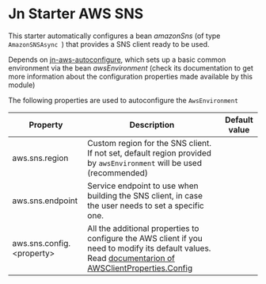 # Jn Starter AWS SNS

This starter automatically configures a bean _amazonSns_ (of type `AmazonSNSAsync `) that provides a SNS client ready to
be used.

Depends on [jn-aws-autoconfigure](../jn-aws-autoconfigure/README.md), which sets up a basic common environment via the
bean _awsEnvironment_
(check its documentation to get more information about the configuration properties made available by this module)

The following properties are used to autoconfigure the `AwsEnvironment`

| Property               | Description                                                                | Default value  |
| ---------------------- | -------------------------------------------------------------------------- | -------------- |
| aws.sns.region | Custom region for the SNS client. If not set, default region provided by `awsEnvironment` will be used (recommended) | |
| aws.sns.endpoint  | Service endpoint to use when building the SNS client, in case the user needs to set a specific one.  | |
| aws.sns.config.&lt;property&gt;  |  All the additional properties to configure the AWS client if you need to modify its default values. Read [documentarion of AWSClientProperties.Config](../jn-aws-autoconfigure/README.md#awsclientproperties-doc)  | |

